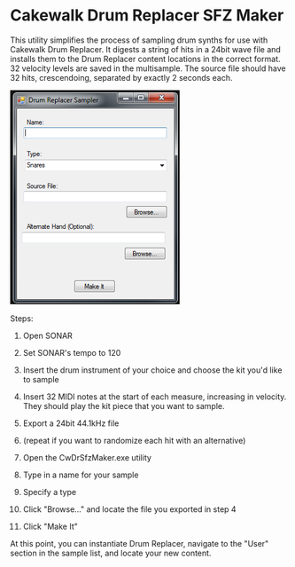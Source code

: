 Cakewalk Drum Replacer SFZ Maker
=========

This utility simplifies the process of sampling drum synths for use with Cakewalk Drum Replacer. It digests a string of hits in a 24bit wave file and installs them to the Drum Replacer content locations in the correct format. 32 velocity levels are saved in the multisample. The source file should have 32 hits, crescendoing, separated by exactly 2 seconds each.

![sample](DrumReplacerSamplerScreenshot.png)

Steps:

1.  Open SONAR
2.  Set SONAR's tempo to 120
3.  Insert the drum instrument of your choice and choose the kit you'd like to sample
4.  Insert 32 MIDI notes at the start of each measure, increasing in velocity. They should play the kit piece that you want to sample.
5.  Export a 24bit 44.1kHz file
6.  (repeat if you want to randomize each hit with an alternative)

7.  Open the CwDrSfzMaker.exe utility
8.  Type in a name for your sample
9.  Specify a type
10. Click "Browse..." and locate the file you exported in step 4
11. Click "Make It"

At this point, you can instantiate Drum Replacer, navigate to the "User" section in the sample list, and locate your new content.
